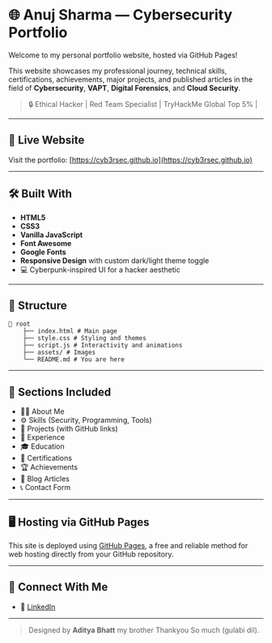 # 🌐 Anuj Sharma — Cybersecurity Portfolio

Welcome to my personal portfolio website, hosted via GitHub Pages!

This website showcases my professional journey, technical skills, certifications, achievements, major projects, and published articles in the field of **Cybersecurity**, **VAPT**, **Digital Forensics**, and **Cloud Security**.

> 🔒 Ethical Hacker | Red Team Specialist | TryHackMe Global Top 5% | 

---

## 🚀 Live Website

Visit the portfolio: [https://cyb3rsec.github.io](https://cyb3rsec.github.io)

---

## 🛠️ Built With

- **HTML5**
- **CSS3**
- **Vanilla JavaScript**
- **Font Awesome**
- **Google Fonts**
- **Responsive Design** with custom dark/light theme toggle
- 💻 Cyberpunk-inspired UI for a hacker aesthetic

---

## 📂 Structure

```
📁 root
    ├── index.html # Main page
    ├── style.css # Styling and themes
    ├── script.js # Interactivity and animations
    ├── assets/ # Images
    └── README.md # You are here
```

---

## 🧠 Sections Included

- 👨‍💻 About Me
- ⚙️ Skills (Security, Programming, Tools)
- 📁 Projects (with GitHub links)
- 🏢 Experience
- 🎓 Education
- 📜 Certifications
- 🏆 Achievements
- 📝 Blog Articles
- 📞 Contact Form

---

## 🖥️ Hosting via GitHub Pages

This site is deployed using [GitHub Pages](https://pages.github.com/), a free and reliable method for web hosting directly from your GitHub repository.

---

## 📧 Connect With Me

- 💼 [LinkedIn](https://www.linkedin.com/in/anuj-cyb3rsec/)

---

> Designed by **Aditya Bhatt**
> my brother Thankyou So much (gulabi dil).
